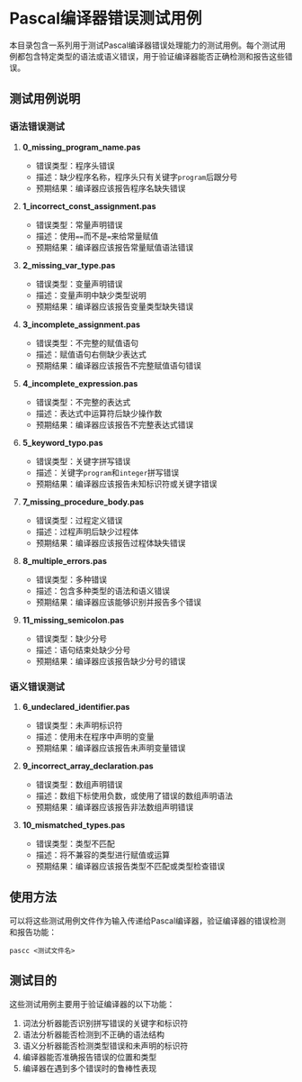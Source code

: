 # Pascal编译器错误测试用例

本目录包含一系列用于测试Pascal编译器错误处理能力的测试用例。每个测试用例都包含特定类型的语法或语义错误，用于验证编译器能否正确检测和报告这些错误。

## 测试用例说明

### 语法错误测试

1. **0_missing_program_name.pas**
   - 错误类型：程序头错误
   - 描述：缺少程序名称，程序头只有关键字`program`后跟分号
   - 预期结果：编译器应该报告程序名缺失错误

2. **1_incorrect_const_assignment.pas**
   - 错误类型：常量声明错误
   - 描述：使用`==`而不是`=`来给常量赋值
   - 预期结果：编译器应该报告常量赋值语法错误

3. **2_missing_var_type.pas**
   - 错误类型：变量声明错误
   - 描述：变量声明中缺少类型说明
   - 预期结果：编译器应该报告变量类型缺失错误

4. **3_incomplete_assignment.pas**
   - 错误类型：不完整的赋值语句
   - 描述：赋值语句右侧缺少表达式
   - 预期结果：编译器应该报告不完整赋值语句错误

5. **4_incomplete_expression.pas**
   - 错误类型：不完整的表达式
   - 描述：表达式中运算符后缺少操作数
   - 预期结果：编译器应该报告不完整表达式错误

6. **5_keyword_typo.pas**
   - 错误类型：关键字拼写错误
   - 描述：关键字`program`和`integer`拼写错误
   - 预期结果：编译器应该报告未知标识符或关键字错误

7. **7_missing_procedure_body.pas**
   - 错误类型：过程定义错误
   - 描述：过程声明后缺少过程体
   - 预期结果：编译器应该报告过程体缺失错误

8. **8_multiple_errors.pas**
   - 错误类型：多种错误
   - 描述：包含多种类型的语法和语义错误
   - 预期结果：编译器应该能够识别并报告多个错误

9. **11_missing_semicolon.pas**
   - 错误类型：缺少分号
   - 描述：语句结束处缺少分号
   - 预期结果：编译器应该报告缺少分号的错误

### 语义错误测试

1. **6_undeclared_identifier.pas**
   - 错误类型：未声明标识符
   - 描述：使用未在程序中声明的变量
   - 预期结果：编译器应该报告未声明变量错误

2. **9_incorrect_array_declaration.pas**
   - 错误类型：数组声明错误
   - 描述：数组下标使用负数，或使用了错误的数组声明语法
   - 预期结果：编译器应该报告非法数组声明错误

3. **10_mismatched_types.pas**
   - 错误类型：类型不匹配
   - 描述：将不兼容的类型进行赋值或运算
   - 预期结果：编译器应该报告类型不匹配或类型检查错误

## 使用方法

可以将这些测试用例文件作为输入传递给Pascal编译器，验证编译器的错误检测和报告功能：

```
pascc <测试文件名>
```

## 测试目的

这些测试用例主要用于验证编译器的以下功能：

1. 词法分析器能否识别拼写错误的关键字和标识符
2. 语法分析器能否检测到不正确的语法结构
3. 语义分析器能否检测类型错误和未声明的标识符
4. 编译器能否准确报告错误的位置和类型
5. 编译器在遇到多个错误时的鲁棒性表现 